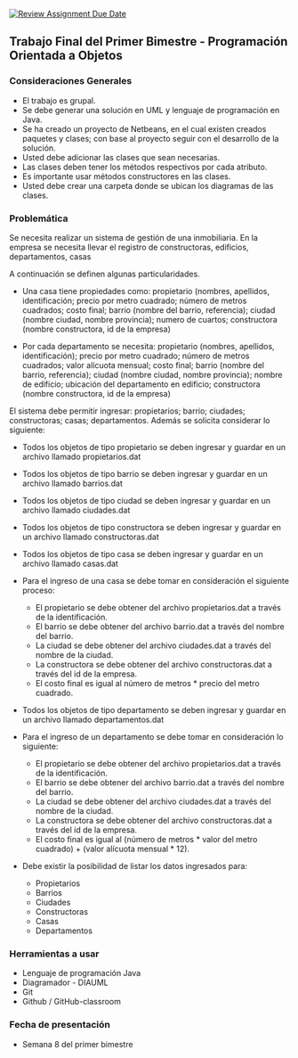 [![Review Assignment Due Date](https://classroom.github.com/assets/deadline-readme-button-24ddc0f5d75046c5622901739e7c5dd533143b0c8e959d652212380cedb1ea36.svg)](https://classroom.github.com/a/IlI-96dl)
## Trabajo Final del Primer Bimestre - Programación Orientada a Objetos

### Consideraciones Generales

- El trabajo es grupal.
- Se debe generar una solución en UML y lenguaje de programación en Java.
- Se ha creado un proyecto de Netbeans, en el cual existen creados paquetes y clases; con base al proyecto seguir con el desarrollo de la solución.
- Usted debe adicionar las clases que sean necesarias.
- Las clases deben tener los métodos respectivos por cada atributo.
- Es importante usar métodos constructores en las clases.
- Usted debe crear una carpeta donde se ubican los diagramas de las clases.


### Problemática

Se necesita realizar un sistema de gestión de una inmobiliaria. En la empresa se necesita llevar el registro de constructoras, edificios, departamentos, casas

A continuación se definen algunas particularidades.
* Una casa tiene propiedades como: propietario (nombres, apellidos, identificación; precio por metro cuadrado; número de metros cuadrados; costo final; barrio (nombre del barrio, referencia); ciudad (nombre ciudad, nombre provincia); numero de cuartos; constructora (nombre constructora, id de la empresa)

* Por cada departamento se necesita: propietario (nombres, apellidos, identificación); precio por metro cuadrado; número de metros cuadrados; valor alícuota mensual; costo final; barrio (nombre del barrio, referencia); ciudad (nombre ciudad, nombre provincia); nombre de edificio; ubicación del departamento en edificio; constructora (nombre constructora, id de la empresa)


El sistema debe permitir ingresar: propietarios; barrio; ciudades; constructoras; casas; departamentos. Además se solicita considerar lo siguiente:

* Todos los objetos de tipo propietario se deben ingresar y guardar en un archivo llamado propietarios.dat
* Todos los objetos de tipo barrio se deben ingresar y guardar en un archivo llamado barrios.dat
* Todos los objetos de tipo ciudad se deben ingresar y guardar en un archivo llamado ciudades.dat
* Todos los objetos de tipo constructora se deben ingresar y guardar en un archivo llamado constructoras.dat
* Todos los objetos de tipo casa se deben ingresar y guardar en un archivo llamado casas.dat
* Para el ingreso de una casa se debe tomar en consideración el siguiente proceso:
	* El propietario se debe obtener del archivo propietarios.dat a través de la identificación.
	* El barrio se debe obtener del archivo barrio.dat a través del nombre del barrio.
	* La ciudad se debe obtener del archivo ciudades.dat a través del nombre de la ciudad.
	* La constructora se debe obtener del archivo constructoras.dat a través del id de la empresa.
	* El costo final es igual al número de metros * precio del metro cuadrado.

* Todos los objetos de tipo departamento se deben ingresar y guardar en un archivo llamado departamentos.dat
* Para el ingreso de un departamento se debe tomar en consideración lo siguiente:
	* El propietario se debe obtener del archivo propietarios.dat a través de la identificación.
	* El barrio se debe obtener del archivo barrio.dat a través del nombre del barrio.
	* La ciudad se debe obtener del archivo ciudades.dat a través del nombre de la ciudad.
	* La constructora se debe obtener del archivo constructoras.dat a través del id de la empresa.
	* El costo final es igual al (número de metros * valor del metro cuadrado) + (valor alícuota mensual * 12).

* Debe existir la posibilidad de listar los datos ingresados para:
	* Propietarios
	* Barrios
	* Ciudades
	* Constructoras
	* Casas
	* Departamentos

### Herramientas a usar

- Lenguaje de programación Java
- Diagramador - DIAUML
- Git
- Github / GitHub-classroom

### Fecha de presentación

- Semana 8 del primer bimestre

